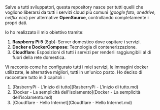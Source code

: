 Salve a tutti sviluppatori, questa repository nasce per tutti quelli che vogliono liberarsi da tutti i servizi cloud più comuni (*google foto, onedrive, netflix ecc*) per alternative **OpenSource**, controllando completamente i propri dati. 

Io ho realizzato il mio obiettivo tramite: 
1. **Raspberry Pi 5** (8gb): Server domestico dove ospitare i servizi.
2. **Docker e DockerCompose**: Tecnologia di contenerizzazione.
3. **Cloudflare**: Esposizioni di tutti i servizi per renderli raggiungibili al di fuori della rete domestica.

Vi racconto come ho configurato tutti i miei servizi, le immagini docker utilizzate, le alternative migliori, tutti in un'unico posto. Ho deciso di raccontare tutto in 3 capitoli : 

1. [RasberryPi - L'inizio di tutto](RasberryPi - L'inizio di tutto.md)
2. [Docker - La semplicità dell'isolamento](Docker - La semplicità dell'isolamento.md)
3. [Cloudflare - Hello Internet](Cloudflare - Hello Internet.md)



